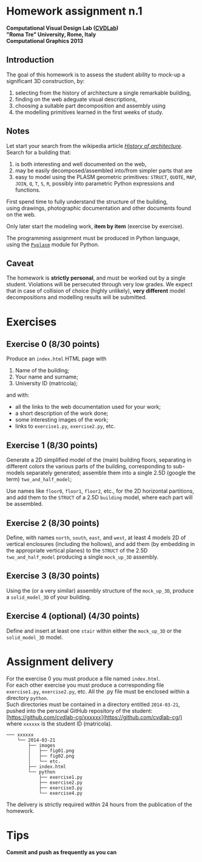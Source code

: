# Homework assignment n.1
**Computational Visual Design Lab ([CVDLab](https://github.com/cvdlab))**  
**"Roma Tre" University, Rome, Italy**  
**Computational Graphics 2013**

## Introduction 

The goal of this homework is to assess the student ability to mock-up a significant 3D construction, by:

1. selecting from the history of architecture a single remarkable building,
2. finding on the web adeguate visual descriptions,
3. choosing a suitable part decomposition and assembly using
4. the modelling primitives learned in the first weeks of study.


## Notes

Let start your search from the wikipedia article [*History of architecture*](http://en.wikipedia.org/wiki/History_of_architecture). Search for a building that:

1. is both interesting and well documented on the web, 
2. may be easily decomposed/assembled into/from simpler parts that are 
3. easy to model using the PLASM geometric primitives: `STRUCT`, `QUOTE`, `MAP`, `JOIN`, `Q`, `T`, `S`, `R`, possibly into parametric Python expressions and functions.

First spend time to fully understand the structure of the building,   
using drawings, photographic documentation and other documents found on the web.
   
Only later start the modeling work, **item by item** (exercise by exercise). 

The programming assignment must be produced in Python language,   
using the [`Pyplasm`](https://github.com/plasm-language/pyplasm) module for Python.


## Caveat

The homework is **strictly personal**, and must be worked out by a single student. Violations will be persecuted through very low grades.  We expect that in case of collision of choice (highly unlikely), **very different** model decompositions and modelling results will be submitted.


# Exercises

## Exercise 0  (8/30 points)

Produce an `index.html` HTML page with 

1.  Name of the building; 
2.  Your name and surname;
3.  University ID (matricola);

and with:

* all the links to the web documentation used for your work;
* a short description of the work done; 
* some interesting images of the work;
* links to `exercise1.py`, `exercise2.py`, etc.

## Exercise 1   (8/30 points)

Generate a 2D simplified model of the (main) building floors, separating in different colors the various parts of the building, corresponding to sub-models separately generated; assemble them into a single 2.5D (google the term) `two_and_half_model`;

Use names like `floor0`, `floor1`, `floor2`,  etc., for the 2D horizontal partitions, and add them to the `STRUCT` of a 2.5D `building` model, where each part will be assembled.

## Exercise 2   (8/30 points)

Define, with names `north`, `south`, `east`, and `west`, at least 4 models 2D of vertical enclosures (including the hollows), and add them (by embedding in the appropriate vertical planes) to the `STRUCT` of the 2.5D `two_and_half_model` producing a single `mock_up_3D` assembly.

## Exercise 3   (8/30 points)

Using the (or a very similar) assembly structure of the `mock_up_3D`, produce a `solid_model_3D` of your building.

## Exercise 4 (optional)   (4/30 points)

Define and insert at least one `stair` within either the `mock_up_3D` or the `solid_model_3D` model.


# Assignment delivery

For the exercise 0 you must produce a file named `index.html`.  
For each other exercise you must produce a corresponding file `exercise1.py`, `exercise2.py`, etc. 
All the .py file must be enclosed within a directory `python`.   
Such directories must be contained in a directory entitled `2014-03-21`,   
pushed into the personal GitHub repository of the student: [https://github.com/cvdlab-cg/xxxxxx](https://github.com/cvdlab-cg/)   
where `xxxxxx` is the student ID  (matricola). 

```
─── xxxxxx
    └── 2014-03-21
        ├── images
        │   ├── fig01.png
        │   ├── fig02.png
        │   └── etc.
        ├── index.html
        └── python
            ├── exercise1.py
            ├── exercise2.py
            ├── exercise3.py
            └── exercise4.py
```

The delivery is strictly required within 24 hours from the publication of the homework.

# Tips

#### Commit and push as frequently as you can
